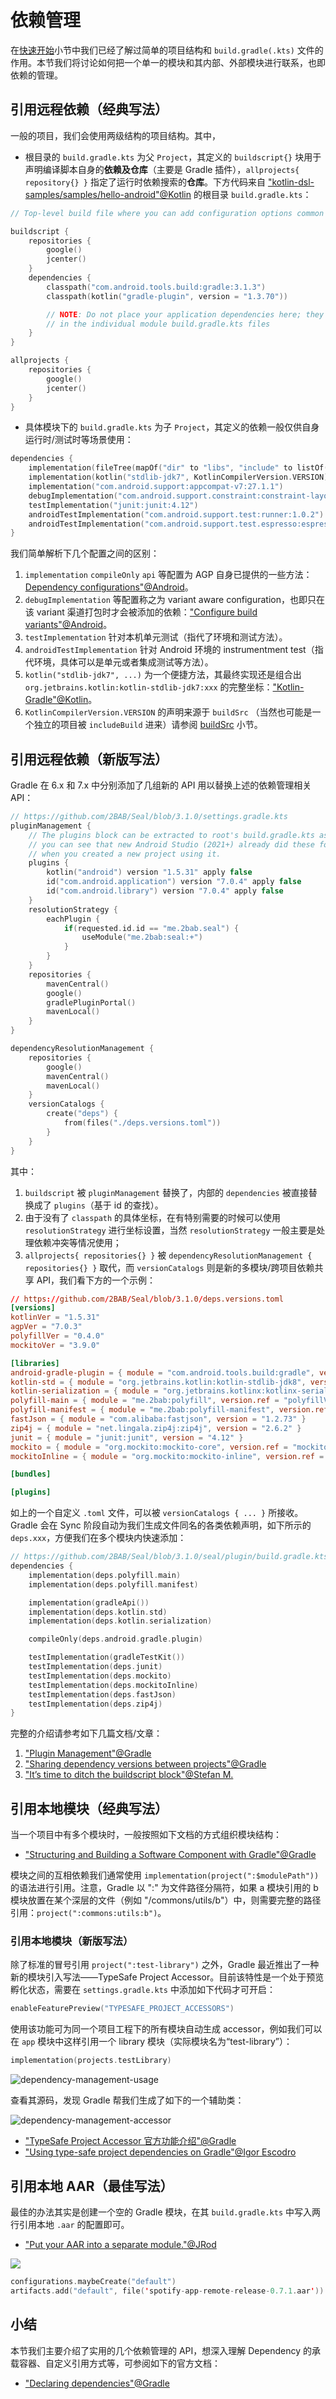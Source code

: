 # 依赖管理

在[快速开始](/zh-cn/basis/getting-started)小节中我们已经了解过简单的项目结构和 `build.gradle(.kts)` 文件的作用。本节我们将讨论如何把一个单一的模块和其内部、外部模块进行联系，也即依赖的管理。

## 引用远程依赖（经典写法）

一般的项目，我们会使用两级结构的项目结构。其中，

- 根目录的 `build.gradle.kts` 为父 `Project`，其定义的 `buildscript{}` 块用于声明编译脚本自身的**依赖及仓库**（主要是 Gradle 插件），`allprojects{ repository{} }` 指定了运行时依赖搜索的**仓库**。下方代码来自 ["kotlin-dsl-samples/samples/hello-android"@Kotlin](https://github.com/2BAB/kotlin-dsl-samples/blob/master/samples/hello-android/build.gradle.kts) 的根目录 `build.gradle.kts`：

``` Kotlin
// Top-level build file where you can add configuration options common to all sub-projects/modules.

buildscript {
    repositories {
        google()
        jcenter()
    }
    dependencies {
        classpath("com.android.tools.build:gradle:3.1.3")
        classpath(kotlin("gradle-plugin", version = "1.3.70"))

        // NOTE: Do not place your application dependencies here; they belong
        // in the individual module build.gradle.kts files
    }
}

allprojects {
    repositories {
        google()
        jcenter()
    }
}
```

- 具体模块下的 `build.gradle.kts` 为子 `Project`，其定义的依赖一般仅供自身运行时/测试时等场景使用：

``` Kotlin
dependencies {
    implementation(fileTree(mapOf("dir" to "libs", "include" to listOf("*.jar"))))
    implementation(kotlin("stdlib-jdk7", KotlinCompilerVersion.VERSION))
    implementation("com.android.support:appcompat-v7:27.1.1")
    debugImplementation("com.android.support.constraint:constraint-layout:1.1.0")
    testImplementation("junit:junit:4.12")
    androidTestImplementation("com.android.support.test:runner:1.0.2")
    androidTestImplementation("com.android.support.test.espresso:espresso-core:3.0.2")
}
```

我们简单解析下几个配置之间的区别：

1. `implementation` `compileOnly` `api` 等配置为 AGP 自身已提供的一些方法：[Dependency configurations"@Android](https://developer.android.com/studio/build/dependencies#dependency_configurations)。
2. `debugImplementation` 等配置称之为 variant aware configuration，也即只在该 variant 渠道打包时才会被添加的依赖：["Configure build variants"@Android](https://developer.android.com/studio/build/build-variants)。
3. `testImplementation` 针对本机单元测试（指代了环境和测试方法）。
4. `androidTestImplementation` 针对 Android 环境的 instrumentment test（指代环境，具体可以是单元或者集成测试等方法）。
5. `kotlin("stdlib-jdk7", ...)` 为一个便捷方法，其最终实现还是组合出 `org.jetbrains.kotlin:kotlin-stdlib-jdk7:xxx` 的完整坐标：["Kotlin-Gradle"@Kotlin](https://kotlinlang.org/docs/gradle.html#set-dependencies-at-the-top-level)。
6. `KotlinCompilerVersion.VERSION` 的声明来源于 `buildSrc` （当然也可能是一个独立的项目被 `includeBuild` 进来）请参阅 [buildSrc](/zh-cn/basis/advanced-scripts) 小节。


## 引用远程依赖（新版写法）

Gradle 在 6.x 和 7.x 中分别添加了几组新的 API 用以替换上述的依赖管理相关 API：

``` Kotlin
// https://github.com/2BAB/Seal/blob/3.1.0/settings.gradle.kts
pluginManagement {
    // The plugins block can be extracted to root's build.gradle.kts as well,
    // you can see that new Android Studio (2021+) already did these for you
    // when you created a new project using it.
    plugins {
        kotlin("android") version "1.5.31" apply false
        id("com.android.application") version "7.0.4" apply false
        id("com.android.library") version "7.0.4" apply false
    }
    resolutionStrategy {
        eachPlugin {
            if(requested.id.id == "me.2bab.seal") {
                useModule("me.2bab:seal:+")
            }
        }
    }
    repositories {
        mavenCentral()
        google()
        gradlePluginPortal()
        mavenLocal()
    }
}

dependencyResolutionManagement {
    repositories {
        google()
        mavenCentral()
        mavenLocal()
    }
    versionCatalogs {
        create("deps") {
            from(files("./deps.versions.toml"))
        }
    }
}
```

其中：

1. `buildscript` 被 `pluginManagement` 替换了，内部的 `dependencies` 被直接替换成了 `plugins`（基于 id 的查找）。
2. 由于没有了 `classpath` 的具体坐标，在有特别需要的时候可以使用 `resolutionStrategy` 进行坐标设置，当然 `resolutionStrategy` 一般主要是处理依赖冲突等情况使用；
3. `allprojects{ repositories{} }` 被 `dependencyResolutionManagement { repositories{} }` 取代，而 `versionCatalogs` 则是新的多模块/跨项目依赖共享 API，我们看下方的一个示例：

``` TOML
// https://github.com/2BAB/Seal/blob/3.1.0/deps.versions.toml
[versions]
kotlinVer = "1.5.31"
agpVer = "7.0.3"
polyfillVer = "0.4.0"
mockitoVer = "3.9.0"

[libraries]
android-gradle-plugin = { module = "com.android.tools.build:gradle", version.ref = "agpVer" }
kotlin-std = { module = "org.jetbrains.kotlin:kotlin-stdlib-jdk8", version.ref = "kotlinVer" }
kotlin-serialization = { module = "org.jetbrains.kotlinx:kotlinx-serialization-core-jvm", version = "1.3.1" }
polyfill-main = { module = "me.2bab:polyfill", version.ref = "polyfillVer" }
polyfill-manifest = { module = "me.2bab:polyfill-manifest", version.ref = "polyfillVer" }
fastJson = { module = "com.alibaba:fastjson", version = "1.2.73" }
zip4j = { module = "net.lingala.zip4j:zip4j", version = "2.6.2" }
junit = { module = "junit:junit", version = "4.12" }
mockito = { module = "org.mockito:mockito-core", version.ref = "mockitoVer" }
mockitoInline = { module = "org.mockito:mockito-inline", version.ref = "mockitoVer" }

[bundles]

[plugins]

```

如上的一个自定义 `.toml` 文件，可以被 `versionCatalogs { ... }` 所接收。Gradle 会在 Sync 阶段自动为我们生成文件同名的各类依赖声明，如下所示的 `deps.xxx`，方便我们在多个模块内快速添加：

``` Kotlin
// https://github.com/2BAB/Seal/blob/3.1.0/seal/plugin/build.gradle.kts
dependencies {
    implementation(deps.polyfill.main)
    implementation(deps.polyfill.manifest)

    implementation(gradleApi())
    implementation(deps.kotlin.std)
    implementation(deps.kotlin.serialization)

    compileOnly(deps.android.gradle.plugin)

    testImplementation(gradleTestKit())
    testImplementation(deps.junit)
    testImplementation(deps.mockito)
    testImplementation(deps.mockitoInline)
    testImplementation(deps.fastJson)
    testImplementation(deps.zip4j)
}
```

完整的介绍请参考如下几篇文档/文章：

1. ["Plugin Management"@Gradle](https://docs.gradle.org/current/userguide/plugins.html#sec:plugin_management)
2. ["Sharing dependency versions between projects"@Gradle](https://docs.gradle.org/current/userguide/platforms.html)
3. ["It’s time to ditch the buildscript block"@Stefan M.](https://stefma.medium.com/its-time-to-ditch-the-buildscript-block-a1ab12e0d9ce)

## 引用本地模块（经典写法）

当一个项目中有多个模块时，一般按照如下文档的方式组织模块结构：

- ["Structuring and Building a Software Component with Gradle"@Gradle](https://docs.gradle.org/current/userguide/multi_project_builds.html)

模块之间的互相依赖我们通常使用 `implementation(project(":$modulePath"))` 的语法进行引用。注意，Gradle 以 ":" 为文件路径分隔符，如果 a 模块引用的 b 模块放置在某个深层的文件（例如 "/commons/utils/b"）中，则需要完整的路径引用：`project(":commons:utils:b")`。


### 引用本地模块（新版写法）

除了标准的冒号引用 `project(":test-library")` 之外，Gradle 最近推出了一种新的模块引入写法——TypeSafe Project Accessor。目前该特性是一个处于预览孵化状态，需要在 `settings.gradle.kts` 中添加如下代码才可开启：

``` Kotlin
enableFeaturePreview("TYPESAFE_PROJECT_ACCESSORS")
```

使用该功能可为同一个项目工程下的所有模块自动生成 accessor，例如我们可以在 `app` 模块中这样引用一个 library 模块（实际模块名为“test-library”）：

``` Kotlin
implementation(projects.testLibrary)
```

![dependency-management-usage](../media/dependency-management-usage.png)

查看其源码，发现 Gradle 帮我们生成了如下的一个辅助类：

![dependency-management-accessor](../media/dependency-management-accessor.png)

- ["TypeSafe Project Accessor 官方功能介绍"@Gradle](https://docs.gradle.org/7.0/release-notes.html)
- ["Using type-safe project dependencies on Gradle"@Igor Escodro](https://proandroiddev.com/using-type-safe-project-dependencies-on-gradle-493ab7337aa)


## 引用本地 AAR（最佳写法）

最佳的办法其实是创建一个空的 Gradle 模块，在其 `build.gradle.kts` 中写入两行引用本地 `.aar` 的配置即可。

- ["Put your AAR into a separate module."@JRod](https://stackoverflow.com/a/70074787/3614547)

![](https://i.stack.imgur.com/VT3JX.png)

``` Kotlin
configurations.maybeCreate("default")
artifacts.add("default", file('spotify-app-remote-release-0.7.1.aar'))
```

## 小结

本节我们主要介绍了实用的几个依赖管理的 API，想深入理解 Dependency 的承载容器、自定义引用方式等，可参阅如下的官方文档：

- ["Declaring dependencies"@Gradle](https://docs.gradle.org/current/userguide/declaring_dependencies.html)
